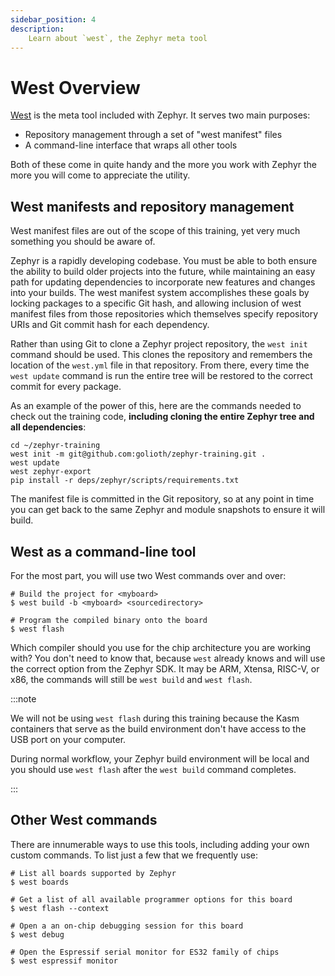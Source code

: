 ```yaml
---
sidebar_position: 4
description:
    Learn about `west`, the Zephyr meta tool
---
```


# West Overview

[West](https://docs.zephyrproject.org/latest/develop/west/index.html) is the
meta tool included with Zephyr. It serves two main purposes:

* Repository management through a set of "west manifest" files
* A command-line interface that wraps all other tools

Both of these come in quite handy and the more you work with Zephyr the more you
will come to appreciate the utility.

## West manifests and repository management

West manifest files are out of the scope of this training, yet very much
something you should be aware of.

Zephyr is a rapidly developing codebase. You must be able to both ensure the
ability to build older projects into the future, while maintaining an easy path
for updating dependencies to incorporate new features and changes into your
builds. The west manifest system accomplishes these goals by locking packages to
a specific Git hash, and allowing inclusion of west manifest files from those
repositories which themselves specify repository URIs and Git commit hash for
each dependency.

Rather than using Git to clone a Zephyr project repository, the `west init`
command should be used. This clones the repository and remembers the location of
the `west.yml` file in that repository. From there, every time the `west update`
command is run the entire tree will be restored to the correct commit for every
package.

As an example of the power of this, here are the commands needed to check out
the training code, **including cloning the entire Zephyr tree and all
dependencies**:

```shell
cd ~/zephyr-training
west init -m git@github.com:golioth/zephyr-training.git .
west update
west zephyr-export
pip install -r deps/zephyr/scripts/requirements.txt
```

The manifest file is committed in the Git repository, so at any point in time
you can get back to the same Zephyr and module snapshots to ensure it will
build.

## West as a command-line tool

For the most part, you will use two West commands over and over:

```shell
# Build the project for <myboard>
$ west build -b <myboard> <sourcedirectory>

# Program the compiled binary onto the board
$ west flash
```

Which compiler should you use for the chip architecture you are working with?
You don't need to know that, because `west` already knows and will use the
correct option from the Zephyr SDK. It may be ARM, Xtensa, RISC-V, or x86, the
commands will still be `west build` and `west flash`.

:::note

We will not be using `west flash` during this training because the Kasm
containers that serve as the build environment don't have access to the USB port
on your computer.

During normal workflow, your Zephyr build environment will be local and you
should use `west flash` after the `west build` command completes.

:::

## Other West commands

There are innumerable ways to use this tools, including adding your own custom
commands. To list just a few that we frequently use:

```shell
# List all boards supported by Zephyr
$ west boards

# Get a list of all available programmer options for this board
$ west flash --context

# Open a an on-chip debugging session for this board
$ west debug

# Open the Espressif serial monitor for ES32 family of chips
$ west espressif monitor
```


